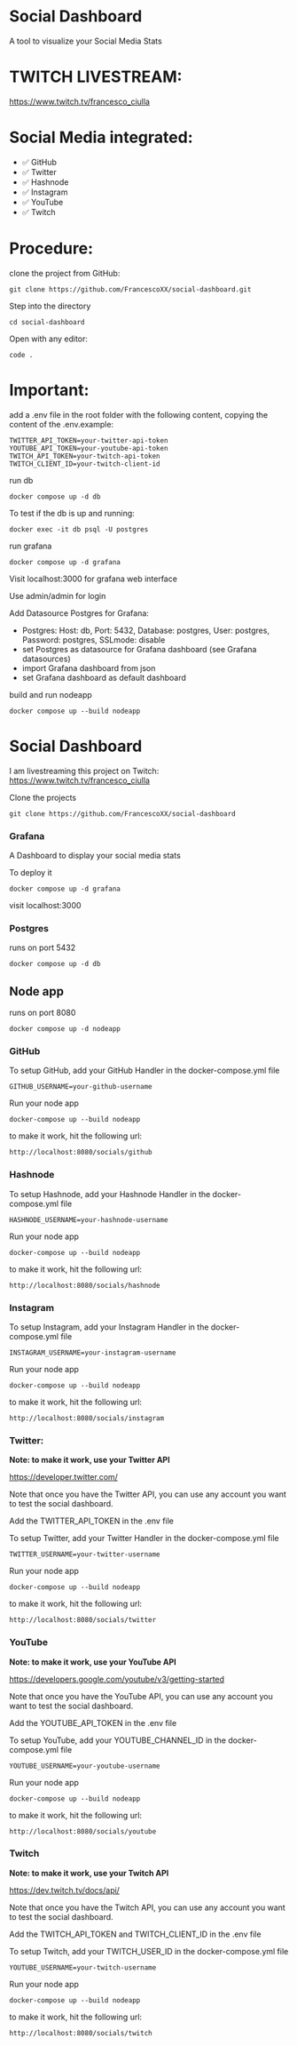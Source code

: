 # Social Dashboard

A tool to visualize your Social Media Stats

# TWITCH LIVESTREAM:

https://www.twitch.tv/francesco_ciulla

# Social Media integrated:

- ✅ GitHub
- ✅ Twitter
- ✅ Hashnode
- ✅ Instagram
- ✅ YouTube
- ✅ Twitch


# Procedure:
clone the project from GitHub:
```
git clone https://github.com/FrancescoXX/social-dashboard.git 
```

Step into the directory
```
cd social-dashboard
```

Open with any editor:
```
code .

```

# Important:
add a .env file in the root folder with the following content, copying the content of the .env.example:
```
TWITTER_API_TOKEN=your-twitter-api-token
YOUTUBE_API_TOKEN=your-youtube-api-token
TWITCH_API_TOKEN=your-twitch-api-token
TWITCH_CLIENT_ID=your-twitch-client-id
```

run db
```
docker compose up -d db
```

To test if the db is up and running:
```
docker exec -it db psql -U postgres
```



run grafana
```
docker compose up -d grafana
```

Visit localhost:3000 for grafana web interface

Use admin/admin for login


Add Datasource Postgres for Grafana:
- Postgres: Host: db, Port: 5432, Database: postgres, User: postgres, Password: postgres, SSLmode: disable
- set Postgres as datasource for Grafana dashboard (see Grafana datasources)
- import Grafana dashboard from json
- set Grafana dashboard as default dashboard

build and run nodeapp
```
docker compose up --build nodeapp
```



# Social Dashboard

I am livestreaming this project on Twitch: https://www.twitch.tv/francesco_ciulla

Clone the projects
```
git clone https://github.com/FrancescoXX/social-dashboard
```

### Grafana

A Dashboard to display your social media stats

To deploy it
```
docker compose up -d grafana
```

visit localhost:3000

### Postgres

runs on port 5432

```
docker compose up -d db
```

## Node app

runs on port 8080

```
docker compose up -d nodeapp
```

### GitHub

To setup GitHub, add your GitHub Handler in the docker-compose.yml file
```
GITHUB_USERNAME=your-github-username
```

Run your node app
```
docker-compose up --build nodeapp
```

to make it work, hit the following url:
```
http://localhost:8080/socials/github
```

### Hashnode

To setup Hashnode, add your Hashnode Handler in the docker-compose.yml file
``` 
HASHNODE_USERNAME=your-hashnode-username
```

Run your node app
```
docker-compose up --build nodeapp
```

to make it work, hit the following url:
```
http://localhost:8080/socials/hashnode
```

### Instagram

To setup Instagram, add your Instagram Handler in the docker-compose.yml file

```
INSTAGRAM_USERNAME=your-instagram-username
```

Run your node app
```
docker-compose up --build nodeapp
```

to make it work, hit the following url:
```
http://localhost:8080/socials/instagram
```

### Twitter:

**Note: to make it work, use your Twitter API**

https://developer.twitter.com/

Note that once you have the Twitter API, you can use any account you want to test the social dashboard.

Add the TWITTER_API_TOKEN in the .env file

To setup Twitter, add your Twitter Handler in the docker-compose.yml file

```
TWITTER_USERNAME=your-twitter-username
```

Run your node app
```
docker-compose up --build nodeapp
```

to make it work, hit the following url:
```
http://localhost:8080/socials/twitter
```

### YouTube

**Note: to make it work, use your YouTube API**

https://developers.google.com/youtube/v3/getting-started

Note that once you have the YouTube API, you can use any account you want to test the social dashboard.

Add the YOUTUBE_API_TOKEN in the .env file

To setup YouTube, add your YOUTUBE_CHANNEL_ID in the docker-compose.yml file

```
YOUTUBE_USERNAME=your-youtube-username
```

Run your node app
```
docker-compose up --build nodeapp
```

to make it work, hit the following url:
```
http://localhost:8080/socials/youtube
```

### Twitch

**Note: to make it work, use your Twitch API**

https://dev.twitch.tv/docs/api/

Note that once you have the Twitch API, you can use any account you want to test the social dashboard.

Add the TWITCH_API_TOKEN and TWITCH_CLIENT_ID in the .env file

To setup Twitch, add your TWITCH_USER_ID in the docker-compose.yml file

```
YOUTUBE_USERNAME=your-twitch-username
```

Run your node app
```
docker-compose up --build nodeapp
```

to make it work, hit the following url:
```
http://localhost:8080/socials/twitch
```
